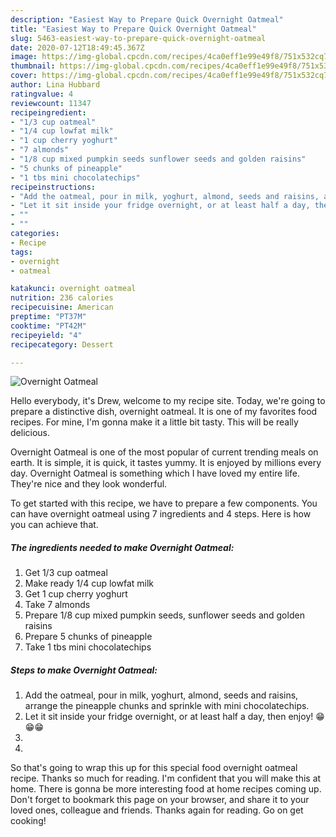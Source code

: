 ```yaml
---
description: "Easiest Way to Prepare Quick Overnight Oatmeal"
title: "Easiest Way to Prepare Quick Overnight Oatmeal"
slug: 5463-easiest-way-to-prepare-quick-overnight-oatmeal
date: 2020-07-12T18:49:45.367Z
image: https://img-global.cpcdn.com/recipes/4ca0eff1e99e49f8/751x532cq70/overnight-oatmeal-recipe-main-photo.jpg
thumbnail: https://img-global.cpcdn.com/recipes/4ca0eff1e99e49f8/751x532cq70/overnight-oatmeal-recipe-main-photo.jpg
cover: https://img-global.cpcdn.com/recipes/4ca0eff1e99e49f8/751x532cq70/overnight-oatmeal-recipe-main-photo.jpg
author: Lina Hubbard
ratingvalue: 4
reviewcount: 11347
recipeingredient:
- "1/3 cup oatmeal"
- "1/4 cup lowfat milk"
- "1 cup cherry yoghurt"
- "7 almonds"
- "1/8 cup mixed pumpkin seeds sunflower seeds and golden raisins"
- "5 chunks of pineapple"
- "1 tbs mini chocolatechips"
recipeinstructions:
- "Add the oatmeal, pour in milk, yoghurt, almond, seeds and raisins, arrange the pineapple chunks and sprinkle with mini chocolatechips."
- "Let it sit inside your fridge overnight, or at least half a day, then enjoy! 😁😁😁"
- ""
- ""
categories:
- Recipe
tags:
- overnight
- oatmeal

katakunci: overnight oatmeal 
nutrition: 236 calories
recipecuisine: American
preptime: "PT37M"
cooktime: "PT42M"
recipeyield: "4"
recipecategory: Dessert

---
```



![Overnight Oatmeal](https://img-global.cpcdn.com/recipes/4ca0eff1e99e49f8/751x532cq70/overnight-oatmeal-recipe-main-photo.jpg)

Hello everybody, it's Drew, welcome to my recipe site. Today, we're going to prepare a distinctive dish, overnight oatmeal. It is one of my favorites food recipes. For mine, I'm gonna make it a little bit tasty. This will be really delicious.

Overnight Oatmeal is one of the most popular of current trending meals on earth. It is simple, it is quick, it tastes yummy. It is enjoyed by millions every day. Overnight Oatmeal is something which I have loved my entire life. They're nice and they look wonderful.




To get started with this recipe, we have to prepare a few components. You can have overnight oatmeal using 7 ingredients and 4 steps. Here is how you can achieve that.

<!--inarticleads1-->

##### The ingredients needed to make Overnight Oatmeal:

1. Get 1/3 cup oatmeal
1. Make ready 1/4 cup lowfat milk
1. Get 1 cup cherry yoghurt
1. Take 7 almonds
1. Prepare 1/8 cup mixed pumpkin seeds, sunflower seeds and golden raisins
1. Prepare 5 chunks of pineapple
1. Take 1 tbs mini chocolatechips




<!--inarticleads2-->

##### Steps to make Overnight Oatmeal:

1. Add the oatmeal, pour in milk, yoghurt, almond, seeds and raisins, arrange the pineapple chunks and sprinkle with mini chocolatechips.
1. Let it sit inside your fridge overnight, or at least half a day, then enjoy! 😁😁😁
1. 
1. 




So that's going to wrap this up for this special food overnight oatmeal recipe. Thanks so much for reading. I'm confident that you will make this at home. There is gonna be more interesting food at home recipes coming up. Don't forget to bookmark this page on your browser, and share it to your loved ones, colleague and friends. Thanks again for reading. Go on get cooking!
